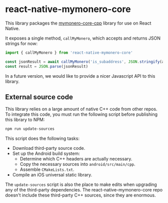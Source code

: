 # react-native-mymonero-core

This library packages the [mymonero-core-cpp](https://github.com/mymonero/mymonero-core-cpp) library for use on React Native.

It exposes a single method, `callMyMonero`, which accepts and returns JSON strings for now:

```js
import { callMyMonero } from 'react-native-mymonero-core'

const jsonResult = await callMyMonero('is_subaddress', JSON.stringify(args))
const result = JSON.parse(jsonResult)
```

In a future version, we would like to provide a nicer Javascript API to this library.

## External source code

This library relies on a large amount of native C++ code from other repos. To integrate this code, you must run the following script before publishing this library to NPM:

```sh
npm run update-sources
```

This script does the following tasks:

- Download third-party source code.
- Set up the Android build system:
  - Determine which C++ headers are actually necessary.
  - Copy the necessary sources into `android/src/main/cpp`.
  - Assemble `CMakeLists.txt`.
- Compile an iOS universal static library.

The `update-sources` script is also the place to make edits when upgrading any of the third-party dependencies. The react-native-mymonero-core repo doesn't include these third-party C++ sources, since they are enormous.
